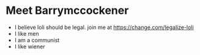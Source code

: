 # Meet Barrymccockener
* I believe loli should be legal. join me at https://change.com/legalize-loli
* I like men
* I am a communist
* I like wiener
